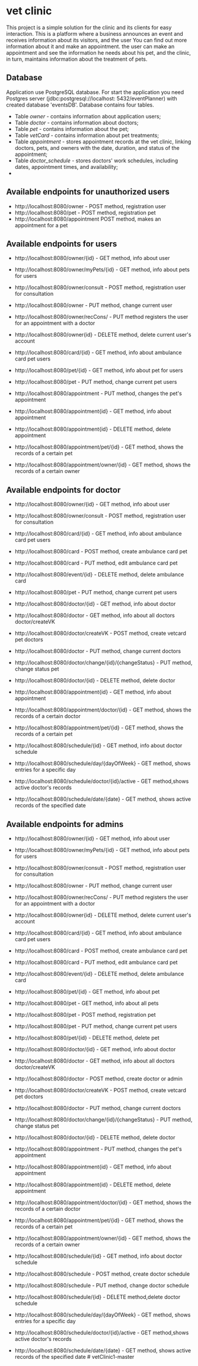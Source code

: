 # vet clinic

This project is a simple solution for the clinic and its clients for easy interaction.
This is a platform where a business announces an event and receives information about its visitors, and the user
You can find out more information about it and make an appointment. the user can make an 
appointment and see the information he needs about his pet, and the clinic, in turn, 
maintains information about the treatment of pets.

## Database

Application use PostgreSQL database. For start the application you need Postgres server (jdbc:postgresql://localhost:
5432/eventPlanner) with created database 'eventsDB'. Database contains four tables.

* Table _owner_ - contains information about application users;
* Table _doctor_ - contains information about doctors;
* Table _pet_ - contains information about the pet;
* Table _vetCard_ - contains information about pet treatments;
* Table _appointment_ - stores appointment records at the vet clinic, linking doctors, pets, and owners with the date, duration, and status of the appointment;
* Table _doctor_schedule_ - stores doctors' work schedules, including dates, appointment times, and availability;
* 
## Available endpoints for unauthorized users

* http://localhost:8080/owner - POST method, registration user
* http://localhost:8080/pet - POST method, registration pet
* http://localhost:8080/appointment POST method, makes an appointment for a pet
## Available endpoints for users

* http://localhost:8080/owner/{id} - GET method, info about user 
* http://localhost:8080/owner/myPets/{id} - GET method, info about pets for users
* http://localhost:8080/owner/consult - POST method, registration user for consultation
* http://localhost:8080/owner - PUT method, change current user
* http://localhost:8080/owner/recCons/ - PUT method registers the user for an appointment with a doctor
* http://localhost:8080/owner{id} - DELETE method, delete current user's account 

* http://localhost:8080/card/{id} - GET method, info about ambulance card pet users

* http://localhost:8080/pet/{id} - GET method, info about pet  for users
* http://localhost:8080/pet - PUT method, change current pet users

* http://localhost:8080/appointment - PUT method, changes the pet's appointment
* http://localhost:8080/appointment{id} - GET method, info about  appointment
* http://localhost:8080/appointment{id} - DELETE method,  delete appointment
* http://localhost:8080/appointment/pet/{id} - GET method, shows the records of a certain pet
* http://localhost:8080/appointment/owner/{id} - GET method, shows the records of a certain owner

## Available endpoints for doctor

* http://localhost:8080/owner/{id} - GET method, info about user
* http://localhost:8080/owner/consult - POST method, registration user for consultation

* http://localhost:8080/card/{id} - GET method, info about ambulance card pet users
* http://localhost:8080/card - POST method, create ambulance card pet
* http://localhost:8080/card - PUT method, edit ambulance card pet
* http://localhost:8080/event/{id} - DELETE method, delete ambulance card

* http://localhost:8080/pet - PUT method, change current pet users

* http://localhost:8080/doctor/{id} - GET method, info about doctor
* http://localhost:8080/doctor - GET method, info about all doctors doctor/createVK
* http://localhost:8080/doctor/createVK - POST method, create vetcard pet doctors
* http://localhost:8080/doctor - PUT method, change current doctors
* http://localhost:8080/doctor/change/{id}/{changeStatus} - PUT method, change status pet
* http://localhost:8080/doctor/{id} - DELETE method, delete doctor

* http://localhost:8080/appointment{id} - GET method, info about  appointment
* http://localhost:8080/appointment/doctor/{id} - GET method, shows the records of a certain doctor
* http://localhost:8080/appointment/pet/{id} - GET method, shows the records of a certain pet

* http://localhost:8080/schedule/{id} - GET method, info about  doctor schedule
* http://localhost:8080/schedule/day/{dayOfWeek} - GET method, shows entries for a specific day
* http://localhost:8080/schedule/doctor/{id}/active - GET method,shows active doctor's records
* http://localhost:8080/schedule/date/{date} - GET method, shows active records of the specified date

## Available endpoints for admins

* http://localhost:8080/owner/{id} - GET method, info about user
* http://localhost:8080/owner/myPets/{id} - GET method, info about pets for users
* http://localhost:8080/owner/consult - POST method, registration user for consultation
* http://localhost:8080/owner - PUT method, change current user
* http://localhost:8080/owner/recCons/ - PUT method registers the user for an appointment with a doctor
* http://localhost:8080/owner{id} - DELETE method, delete current user's account

* http://localhost:8080/card/{id} - GET method, info about ambulance card pet users
* http://localhost:8080/card - POST method, create ambulance card pet
* http://localhost:8080/card - PUT method, edit ambulance card pet
* http://localhost:8080/event/{id} - DELETE method, delete ambulance card

* http://localhost:8080/pet/{id} - GET method, info about pet 
* http://localhost:8080/pet - GET method, info about all pets
* http://localhost:8080/pet - POST method, registration pet
* http://localhost:8080/pet - PUT method, change current pet users
* http://localhost:8080/pet/{id} - DELETE method, delete pet

* http://localhost:8080/doctor/{id} - GET method, info about doctor
* http://localhost:8080/doctor - GET method, info about all doctors doctor/createVK
* http://localhost:8080/doctor - POST method, create doctor or admin
* http://localhost:8080/doctor/createVK - POST method, create vetcard pet doctors
* http://localhost:8080/doctor - PUT method, change current doctors
* http://localhost:8080/doctor/change/{id}/{changeStatus} - PUT method, change status pet
* http://localhost:8080/doctor/{id} - DELETE method, delete doctor

* http://localhost:8080/appointment - PUT method, changes the pet's appointment
* http://localhost:8080/appointment{id} - GET method, info about  appointment
* http://localhost:8080/appointment{id} - DELETE method,  delete appointment
* http://localhost:8080/appointment/doctor/{id} - GET method, shows the records of a certain doctor
* http://localhost:8080/appointment/pet/{id} - GET method, shows the records of a certain pet
* http://localhost:8080/appointment/owner/{id} - GET method, shows the records of a certain owner

* http://localhost:8080/schedule/{id} - GET method, info about  doctor schedule
* http://localhost:8080/schedule - POST method, create doctor schedule
* http://localhost:8080/schedule - PUT method, change doctor schedule
* http://localhost:8080/schedule/{id} - DELETE method,delete doctor schedule
* http://localhost:8080/schedule/day/{dayOfWeek} - GET method, shows entries for a specific day
* http://localhost:8080/schedule/doctor/{id}/active - GET method,shows active doctor's records
* http://localhost:8080/schedule/date/{date} - GET method, shows active records of the specified date
#   v e t C l i n i c 1 - m a s t e r  
 